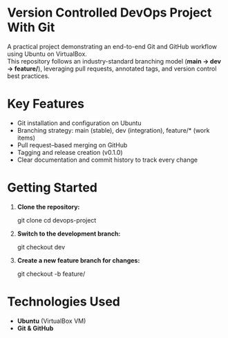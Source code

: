 # Version Controlled DevOps Project With Git

A practical project demonstrating an end-to-end Git and GitHub workflow using Ubuntu on VirtualBox.  
This repository follows an industry-standard branching model (**main → dev → feature/**), leveraging pull requests, annotated tags, and version control best practices.

# Key Features
- Git installation and configuration on Ubuntu  
- Branching strategy: main (stable), dev (integration), feature/* (work items)  
- Pull request–based merging on GitHub  
- Tagging and release creation (v0.1.0)  
- Clear documentation and commit history to track every change  

# Getting Started
1. **Clone the repository:**  

   git clone <repo-url>
   cd devops-project
  
2. **Switch to the development branch:**  
   
   git checkout dev
   
3. **Create a new feature branch for changes:**  
   
   git checkout -b feature/<your-feature-name>
  

# Technologies Used
- **Ubuntu** (VirtualBox VM)  
- **Git & GitHub**  

